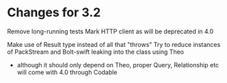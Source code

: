 Changes for 3.2
===============
Remove long-running tests
Mark HTTP client as will be deprecated in 4.0

Make use of Result type instead of all that "throws"
Try to reduce instances of PackStream and Bolt-swift leaking into the class using Theo
 - although it should only depend on Theo, proper Query, Relationship etc will come with 4.0 through Codable
